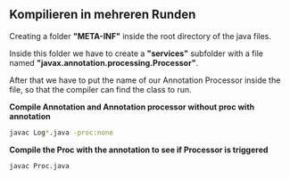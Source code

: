## Kompilieren in mehreren Runden

Creating a folder **"META-INF"** inside the root directory of the java files.

Inside this folder we have to create a **"services"** subfolder with a file named **"javax.annotation.processing.Processor"**.

After that we have to put the name of our Annotation Processor inside the file, so that the compiler can find the class to run.

**Compile Annotation and Annotation processor without proc with annotation**

```bash
javac Log*.java -proc:none
```

**Compile the Proc with the annotation to see if Processor is triggered**

```bash
javac Proc.java
```
